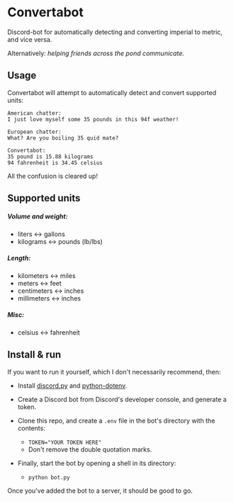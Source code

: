 # Convertabot

Discord-bot for automatically detecting and converting imperial to metric, and vice versa. 

Alternatively: *helping friends across the pond communicate.*

## Usage

Convertabot will attempt to automatically detect and convert supported units:
```
American chatter: 
I just love myself some 35 pounds in this 94f weather!

European chatter: 
What? Are you boiling 35 quid mate?

Convertabot:
35 pound is 15.88 kilograms
94 fahrenheit is 34.45 celsius
```
All the confusion is cleared up!

## Supported units

##### Volume and weight:

- liters <-> gallons
- kilograms <-> pounds (lb/lbs)

##### Length:

- kilometers <-> miles
- meters <-> feet
- centimeters <-> inches
- millimeters <-> inches

##### Misc:

- celsius <-> fahrenheit

## Install & run

If you want to run it yourself, which I don't necessarily recommend, then: 

- Install [discord.py](https://discordpy.readthedocs.io/en/stable/) and [python-dotenv](https://pypi.org/project/python-dotenv/).

- Create a Discord bot from Discord's developer console, and generate a token. 

- Clone this repo, and create a `.env` file in the bot's directory with the contents:
  - `TOKEN="YOUR TOKEN HERE"`
  - Don't remove the double quotation marks.
- Finally, start the bot by opening a shell in its directory:
  - `python bot.py`

Once you've added the bot to a server, it should be good to go.

